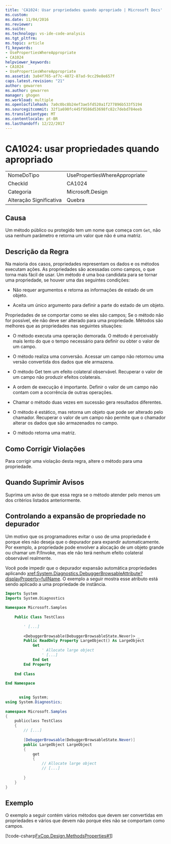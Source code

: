 ```yaml
---
title: 'CA1024: Usar propriedades quando apropriado | Microsoft Docs'
ms.custom: 
ms.date: 11/04/2016
ms.reviewer: 
ms.suite: 
ms.technology: vs-ide-code-analysis
ms.tgt_pltfrm: 
ms.topic: article
f1_keywords:
- UsePropertiesWhereAppropriate
- CA1024
helpviewer_keywords:
- CA1024
- UsePropertiesWhereAppropriate
ms.assetid: 3a04f765-af7c-4872-87ad-9cc29e8e657f
caps.latest.revision: "21"
author: gewarren
ms.author: gewarren
manager: ghogen
ms.workload: multiple
ms.openlocfilehash: 7a0c0bc8b24ef3ae5fd520a1f277896b533f5194
ms.sourcegitcommit: 32f1a690fc445f9586d53698fc82c7debd784eeb
ms.translationtype: MT
ms.contentlocale: pt-BR
ms.lasthandoff: 12/22/2017
---
```

# <a name="ca1024-use-properties-where-appropriate"></a>CA1024: usar propriedades quando apropriado
|||  
|-|-|  
|NomeDoTipo|UsePropertiesWhereAppropriate|  
|CheckId|CA1024|  
|Categoria|Microsoft.Design|  
|Alteração Significativa|Quebra|  
  
## <a name="cause"></a>Causa  
 Um método público ou protegido tem um nome que começa com `Get`, não usa nenhum parâmetro e retorna um valor que não é uma matriz.  
  
## <a name="rule-description"></a>Descrição da Regra  
 Na maioria dos casos, propriedades representam os dados e os métodos executam ações. As propriedades são acessadas como campos, o que torna mais fácil de usar. Um método é uma boa candidata para se tornar uma propriedade, se houver uma das seguintes condições:  
  
-   Não requer argumentos e retorna as informações de estado de um objeto.  
  
-   Aceita um único argumento para definir a parte do estado de um objeto.  
  
 Propriedades de se comportar como se eles são campos; Se o método não for possível, ele não deve ser alterado para uma propriedade. Métodos são melhores que as propriedades nas seguintes situações:  
  
-   O método executa uma operação demorada. O método é perceivably mais lento do que o tempo necessário para definir ou obter o valor de um campo.  
  
-   O método realiza uma conversão. Acessar um campo não retornou uma versão convertida dos dados que ele armazena.  
  
-   O método Get tem um efeito colateral observável. Recuperar o valor de um campo não produzir efeitos colaterais.  
  
-   A ordem de execução é importante. Definir o valor de um campo não contam com a ocorrência de outras operações.  
  
-   Chamar o método duas vezes em sucessão gera resultados diferentes.  
  
-   O método é estático, mas retorna um objeto que pode ser alterado pelo chamador. Recuperar o valor de um campo não permite que o chamador alterar os dados que são armazenados no campo.  
  
-   O método retorna uma matriz.  
  
## <a name="how-to-fix-violations"></a>Como Corrigir Violações  
 Para corrigir uma violação desta regra, altere o método para uma propriedade.  
  
## <a name="when-to-suppress-warnings"></a>Quando Suprimir Avisos  
 Suprima um aviso de que essa regra se o método atender pelo menos um dos critérios listados anteriormente.  
  
## <a name="controlling-property-expansion-in-the-debugger"></a>Controlando a expansão de propriedade no depurador  
 Um motivo que os programadores evitar o uso de uma propriedade é porque eles não deseja que o depurador para expandir automaticamente. Por exemplo, a propriedade pode envolver a alocação de um objeto grande ou chamar um P/Invoke, mas ele não terá nenhum efeito colateral observável realmente.  
  
 Você pode impedir que o depurador expansão automática propriedades aplicando <xref:System.Diagnostics.DebuggerBrowsableAttribute?displayProperty=fullName>. O exemplo a seguir mostra esse atributo está sendo aplicado a uma propriedade de instância.  
  
```vb  
Imports System   
Imports System.Diagnostics   
  
Namespace Microsoft.Samples   
  
    Public Class TestClass   
  
        ' [...]   
  
        <DebuggerBrowsable(DebuggerBrowsableState.Never)> _   
        Public ReadOnly Property LargeObject() As LargeObject   
            Get   
                ' Allocate large object   
                ' [...]   
            End Get   
        End Property   
  
    End Class   
  
End Namespace  
```  
  
```csharp  
  
      using System;   
using System.Diagnostics;   
  
namespace Microsoft.Samples   
{   
    publicclass TestClass   
    {   
        // [...]   
  
        [DebuggerBrowsable(DebuggerBrowsableState.Never)]   
        public LargeObject LargeObject   
        {   
            get   
            {   
                // Allocate large object   
                // [...]   
  
        }  
    }  
}  
```  
  
## <a name="example"></a>Exemplo  
 O exemplo a seguir contém vários métodos que devem ser convertidas em propriedades e vários que devem não porque eles não se comportam como campos.  
  
 [!code-csharp[FxCop.Design.MethodsProperties#1](../code-quality/codesnippet/CSharp/ca1024-use-properties-where-appropriate_1.cs)]